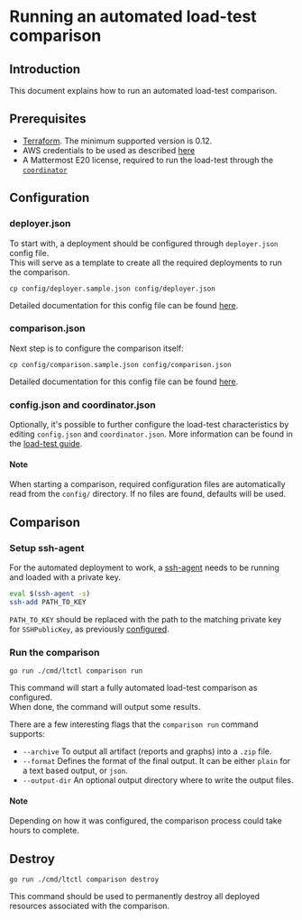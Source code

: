 # Running an automated load-test comparison

## Introduction

This document explains how to run an automated load-test comparison.

## Prerequisites

- [Terraform](https://learn.hashicorp.com/terraform/getting-started/install). The minimum supported version is 0.12.
- AWS credentials to be used as described [here](https://www.terraform.io/docs/providers/aws/index.html#authentication)
- A Mattermost E20 license, required to run the load-test through the [`coordinator`](coordinator.md)

## Configuration

### deployer.json

To start with, a deployment should be configured through `deployer.json` config file.  
This will serve as a template to create all the required deployments to run the comparison.

```
cp config/deployer.sample.json config/deployer.json
```

Detailed documentation for this config file can be found [here](deployer_config.md).

### comparison.json

Next step is to configure the comparison itself:

```
cp config/comparison.sample.json config/comparison.json
```

Detailed documentation for this config file can be found [here](comparison_config.md).

### config.json and coordinator.json

Optionally, it's possible to further configure the load-test characteristics by editing `config.json` and `coordinator.json`.
More information can be found in the [load-test guide](local_loadtest.md).

#### Note

When starting a comparison, required configuration files are automatically read from the `config/` directory. If no files are found, defaults will be used.

## Comparison

### Setup ssh-agent

For the automated deployment to work, a [ssh-agent](https://linux.die.net/man/1/ssh-agent) needs to be running and loaded with a private key.

```sh
eval $(ssh-agent -s)
ssh-add PATH_TO_KEY
```

`PATH_TO_KEY` should be replaced with the path to the matching private key for `SSHPublicKey`, as previously [configured](deployer_config.md).

### Run the comparison 

```
go run ./cmd/ltctl comparison run
```

This command will start a fully automated load-test comparison as configured.  
When done, the command will output some results. 

There are a few interesting flags that the `comparison run` command supports:

- `--archive`  To output all artifact (reports and graphs) into a `.zip` file.
- `--format` Defines the format of the final output. It can be either `plain`
    for a text based output, or `json`.
- `--output-dir` An optional output directory where to write the output files.

#### Note

Depending on how it was configured, the comparison process could take hours to complete.

## Destroy 

```
go run ./cmd/ltctl comparison destroy
```

This command should be used to permanently destroy all deployed resources associated with the comparison.
